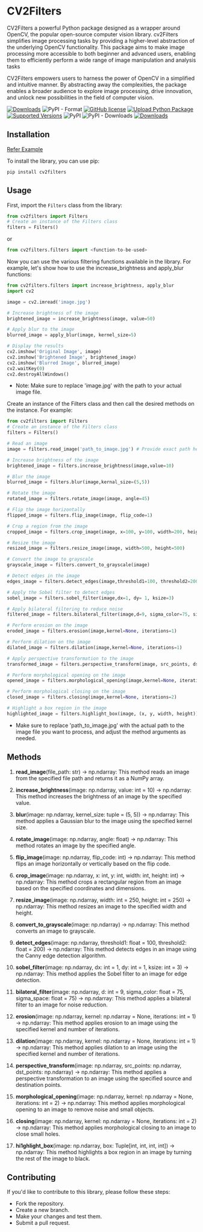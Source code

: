 # CV2Filters

CV2Filters a powerful Python package designed as a wrapper around OpenCV, the popular open-source computer vision library. cv2Filters simplifies image processing tasks by providing a higher-level abstraction of the underlying OpenCV functionality. This package aims to make image processing more accessible to both beginner and advanced users, enabling them to efficiently perform a wide range of image manipulation and analysis tasks

CV2Filters empowers users to harness the power of OpenCV in a simplified and intuitive manner. By abstracting away the complexities, the package enables a broader audience to explore image processing, drive innovation, and unlock new possibilities in the field of computer vision.

[![Downloads](https://static.pepy.tech/personalized-badge/cv2filters?period=total&units=international_system&left_color=grey&right_color=yellow&left_text=Total-Downloads)](https://pepy.tech/project/cv2filters)
![PyPI - Format](https://img.shields.io/pypi/format/cv2filters)
[![GitHub license](https://img.shields.io/github/license/nuhmanpk/cv2filters.svg)](https://github.com/nuhmanpk/cv2filters/blob/main/LICENSE)
[![Upload Python Package](https://github.com/nuhmanpk/cv2filters/actions/workflows/publish.yml/badge.svg)](https://github.com/nuhmanpk/cv2filters/actions/workflows/publish.yml)
[![Supported Versions](https://img.shields.io/pypi/pyversions/cv2filters.svg)](https://pypi.org/project/cv2filters)
![PyPI](https://img.shields.io/pypi/v/cv2filters)
![PyPI - Downloads](https://img.shields.io/pypi/dm/cv2filters)
[![Downloads](https://static.pepy.tech/personalized-badge/cv2filters?period=week&units=international_system&left_color=grey&right_color=brightgreen&left_text=Downloads/Week)](https://pepy.tech/project/cv2filters)

## Installation

[Refer Example](https://github.com/nuhmanpk/cv2filters/wiki) 

To install the library, you can use pip:

```shell
pip install cv2filters
```

## Usage

First, import the `Filters` class from the library:

```python
from cv2filters import Filters
# Create an instance of the Filters class
filters = Filters()
```

or

```python
from cv2filters.filters import <function-to-be-used>
```


Now you can use the various filtering functions available in the library. For example, let's show how to use the increase_brightness and apply_blur functions:

```python
from cv2filters.filters import increase_brightness, apply_blur
import cv2

image = cv2.imread('image.jpg')

# Increase brightness of the image
brightened_image = increase_brightness(image, value=50)

# Apply blur to the image
blurred_image = apply_blur(image, kernel_size=5)

# Display the results
cv2.imshow('Original Image', image)
cv2.imshow('Brightened Image', brightened_image)
cv2.imshow('Blurred Image', blurred_image)
cv2.waitKey(0)
cv2.destroyAllWindows()
```

* Note: Make sure to replace 'image.jpg' with the path to your actual image file.

Create an instance of the Filters class and then call the desired methods on the instance. For example:

```python
from cv2filters import Filters
# Create an instance of the Filters class
filters = Filters()

# Read an image
image = filters.read_image('path_to_image.jpg') # Provide exact path here eg: /usr/home/desktop/image.jpg

# Increase brightness of the image
brightened_image = filters.increase_brightness(image,value=10)

# Blur the image
blurred_image = filters.blur(image,kernal_size=(5,5))

# Rotate the image
rotated_image = filters.rotate_image(image, angle=45)

# Flip the image horizontally
flipped_image = filters.flip_image(image, flip_code=1)

# Crop a region from the image
cropped_image = filters.crop_image(image, x=100, y=100, width=200, height=200)

# Resize the image
resized_image = filters.resize_image(image, width=500, height=500)

# Convert the image to grayscale
grayscale_image = filters.convert_to_grayscale(image)

# Detect edges in the image
edges_image = filters.detect_edges(image,threshold1=100, threshold2=200)

# Apply the Sobel filter to detect edges
sobel_image = filters.sobel_filter(image,dx=1, dy= 1, ksize=3)

# Apply bilateral filtering to reduce noise
filtered_image = filters.bilateral_filter(image,d=9, sigma_color=75, sigma_space=75)

# Perform erosion on the image
eroded_image = filters.erosion(image,kernel=None, iterations=1)

# Perform dilation on the image
dilated_image = filters.dilation(image,kernel=None, iterations=1)

# Apply perspective transformation to the image
transformed_image = filters.perspective_transform(image, src_points, dst_points)

# Perform morphological opening on the image
opened_image = filters.morphological_opening(image,kernel=None, iterations=2)

# Perform morphological closing on the image
closed_image = filters.closing(image,kernel=None, iterations=2)

# Highlight a box region in the image
highlighted_image = filters.highlight_box(image, (x, y, width, height))
```

* Make sure to replace 'path_to_image.jpg' with the actual path to the image file you want to process, and adjust the method arguments as needed.

## Methods

1. **read_image**(file_path: str) -> np.ndarray:
This method reads an image from the specified file path and returns it as a NumPy array.

2. **increase_brightness**(image: np.ndarray, value: int = 10) -> np.ndarray:
This method increases the brightness of an image by the specified value.

3. **blur**(image: np.ndarray, kernel_size: tuple = (5, 5)) -> np.ndarray:
This method applies a Gaussian blur to the image using the specified kernel size.

4. **rotate_image**(image: np.ndarray, angle: float) -> np.ndarray:
This method rotates an image by the specified angle.

5. **flip_image**(image: np.ndarray, flip_code: int) -> np.ndarray:
This method flips an image horizontally or vertically based on the flip code.

6. **crop_image**(image: np.ndarray, x: int, y: int, width: int, height: int) -> np.ndarray:
This method crops a rectangular region from an image based on the specified coordinates and dimensions.

7. **resize_image**(image: np.ndarray, width: int = 250, height: int = 250) -> np.ndarray:
This method resizes an image to the specified width and height.

8. **convert_to_grayscale**(image: np.ndarray) -> np.ndarray:
This method converts an image to grayscale.

9. **detect_edges**(image: np.ndarray, threshold1: float = 100, threshold2: float = 200) -> np.ndarray:
This method detects edges in an image using the Canny edge detection algorithm.

10. **sobel_filter**(image: np.ndarray, dx: int = 1, dy: int = 1, ksize: int = 3) -> np.ndarray:
This method applies the Sobel filter to an image for edge detection.

11. **bilateral_filter**(image: np.ndarray, d: int = 9, sigma_color: float = 75, sigma_space: float = 75) -> np.ndarray:
This method applies a bilateral filter to an image for noise reduction.

12. **erosion**(image: np.ndarray, kernel: np.ndarray = None, iterations: int = 1) -> np.ndarray:
This method applies erosion to an image using the specified kernel and number of iterations.

13. **dilation**(image: np.ndarray, kernel: np.ndarray = None, iterations: int = 1) -> np.ndarray:
This method applies dilation to an image using the specified kernel and number of iterations.

14. **perspective_transform**(image: np.ndarray, src_points: np.ndarray, dst_points: np.ndarray) -> np.ndarray:
This method applies a perspective transformation to an image using the specified source and destination points.

15. **morphological_opening**(image: np.ndarray, kernel: np.ndarray = None, iterations: int = 2) -> np.ndarray:
This method applies morphological opening to an image to remove noise and small objects.

16. **closing**(image: np.ndarray, kernel: np.ndarray = None, iterations: int = 2) -> np.ndarray:
This method applies morphological closing to an image to close small holes.

17. **hi1ghlight_box**(image: np.ndarray, box: Tuple[int, int, int, int]) -> np.ndarray:
This method highlights a box region in an image by turning the rest of the image to black.

## Contributing

If you'd like to contribute to this library, please follow these steps:

* Fork the repository.
* Create a new branch.
* Make your changes and test them.
* Submit a pull request.
